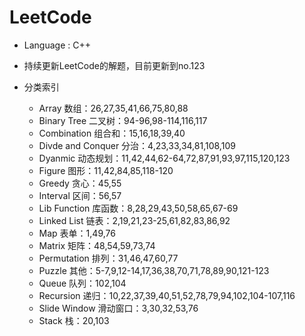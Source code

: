 # LeetCode

* Language : C++

* 持续更新LeetCode的解题，目前更新到no.123

* 分类索引
  * Array 数组：26,27,35,41,66,75,80,88
  * Binary Tree 二叉树：94-96,98-114,116,117
  * Combination 组合和：15,16,18,39,40
  * Divde and Conquer 分治：4,23,33,34,81,108,109
  * Dyanmic 动态规划：11,42,44,62-64,72,87,91,93,97,115,120,123
  * Figure 图形：11,42,84,85,118-120
  * Greedy 贪心：45,55
  * Interval 区间：56,57
  * Lib Function 库函数：8,28,29,43,50,58,65,67-69
  * Linked List 链表：2,19,21,23-25,61,82,83,86,92
  * Map 表单：1,49,76
  * Matrix 矩阵：48,54,59,73,74
  * Permutation 排列：31,46,47,60,77
  * Puzzle 其他：5-7,9,12-14,17,36,38,70,71,78,89,90,121-123
  * Queue 队列：102,104
  * Recursion 递归：10,22,37,39,40,51,52,78,79,94,102,104-107,116
  * Slide Window 滑动窗口：3,30,32,53,76
  * Stack 栈：20,103